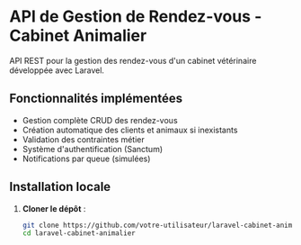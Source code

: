 # API de Gestion de Rendez-vous - Cabinet Animalier

API REST pour la gestion des rendez-vous d'un cabinet vétérinaire développée avec Laravel.

## Fonctionnalités implémentées

- Gestion complète CRUD des rendez-vous
- Création automatique des clients et animaux si inexistants
- Validation des contraintes métier
- Système d'authentification (Sanctum)
- Notifications par queue (simulées)

## Installation locale

1. **Cloner le dépôt** :
   ```bash
   git clone https://github.com/votre-utilisateur/laravel-cabinet-animalier.git
   cd laravel-cabinet-animalier
